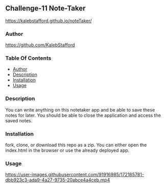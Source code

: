 ## Challenge-11 Note-Taker
https://kalebstafford.github.io/noteTaker/

### Author
https://github.com/KalebStafford

### Table Of Contents
* [Author](#author)
* [Description](#description)
* [Installation](#installation)
* [Usage](#usage)

### Description
You can write anything on this notetaker app and be able to save these notes for later. You should be able to close the application and access the saved notes.

### Installation
fork, clone, or download this repo as a zip. You can either open the index.html in the browser or use the already deployed app.

### Usage

https://user-images.githubusercontent.com/91916985/172185781-dbb923c3-ada9-4a27-9735-20abce4a4ceb.mp4

